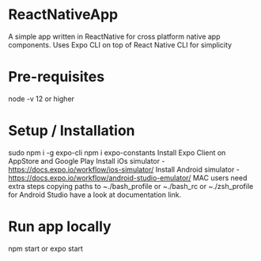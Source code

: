 # ReactNativeApp
A simple app written in ReactNative for cross platform native app components.
Uses Expo CLI on top of React Native CLI for simplicity

# Pre-requisites
node -v 12 or higher

# Setup / Installation
sudo npm i -g expo-cli
npm i expo-constants
Install Expo Client on AppStore and Google Play
Install iOs simulator - https://docs.expo.io/workflow/ios-simulator/
Install Android simulator - https://docs.expo.io/workflow/android-studio-emulator/
    MAC users need extra steps copying paths to ~./bash_profile or ~./bash_rc or ~./zsh_profile for Android Studio have a look at documentation link.

# Run app locally
npm start or expo start

